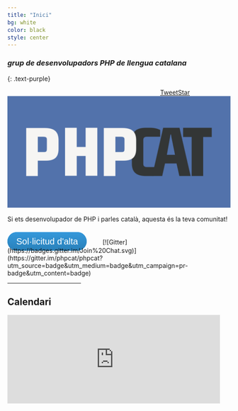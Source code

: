 ```yaml
---
title: "Inici"
bg: white
color: black
style: center
---
```

<div id="fb-root"></div>
<script>(function(d, s, id) {
  var js, fjs = d.getElementsByTagName(s)[0];
  if (d.getElementById(id)) return;
  js = d.createElement(s); js.id = id;
  js.src = "//connect.facebook.net/en_US/sdk.js#xfbml=1&appId=1375471216075477&version=v2.0";
  fjs.parentNode.insertBefore(js, fjs);
}(document, 'script', 'facebook-jssdk'));</script>


### *grup de desenvolupadors PHP de llengua catalana*
{: .text-purple}

<div style="width: 320px; margin: auto;">

<div style="display: block; float: right;">
<a class="github-button" href="https://github.com/phpcat/phpcat" data-count-href="/phpcat/phpcat/stargazers" data-count-api="/repos/phpcat/phpcat#stargazers_count">Star</a>
</div>
<div style="display: block; float: right;">
<a class="twitter-share-button"
  href="https://twitter.com/share"
  data-url="http://www.php.cat"
  data-counturl="http://www.php.cat"
  data-text="grup de desenvolupadors PHP de llengua catalana">
Tweet
</a>
</div>

<script src="//platform.linkedin.com/in.js" type="text/javascript">
  lang: en_US
</script>
<script type="IN/Share" data-url="http://www.php.cat" data-counter="right"></script>
<script async defer id="github-bjs" src="https://buttons.github.io/buttons.js"></script>



</div>
<div style="width: 320px; margin: auto; clear: both;">
<div style="display: block; float: center;" class="fb-like" data-href="https://www.php.cat" data-width="200px" data-layout="button_count" data-action="like" data-show-faces="true" data-share="false"></div>

</div>
<script>
window.twttr=(function(d,s,id){var js,fjs=d.getElementsByTagName(s)[0],t=window.twttr||{};if(d.getElementById(id))return;js=d.createElement(s);js.id=id;js.src="https://platform.twitter.com/widgets.js";fjs.parentNode.insertBefore(js,fjs);t._e=[];t.ready=function(f){t._e.push(f);};return t;}(document,"script","twitter-wjs"));
</script>

<img src="/img/PHPCat.svg" alt="PHP Cat" />

Si ets desenvolupador de PHP i parles català, aquesta és la teva comunitat!

<style>
a.btn {
  background: #3498db;
  background-image: -webkit-linear-gradient(top, #3498db, #2980b9);
  background-image: -moz-linear-gradient(top, #3498db, #2980b9);
  background-image: -ms-linear-gradient(top, #3498db, #2980b9);
  background-image: -o-linear-gradient(top, #3498db, #2980b9);
  background-image: linear-gradient(to bottom, #3498db, #2980b9);
  -webkit-border-radius: 28;
  -moz-border-radius: 28;
  border-radius: 28px;
  font-family: Arial;
  color: #fff !important;
  font-size: 20px;
  padding: 10px 20px 10px 20px;
  text-decoration: none;
}

a.btn:hover {
  background: #3cb0fd;
  background-image: -webkit-linear-gradient(top, #3cb0fd, #3498db);
  background-image: -moz-linear-gradient(top, #3cb0fd, #3498db);
  background-image: -ms-linear-gradient(top, #3cb0fd, #3498db);
  background-image: -o-linear-gradient(top, #3cb0fd, #3498db);
  background-image: linear-gradient(to bottom, #3cb0fd, #3498db);
  text-decoration: none;
}
</style>
<br />
<a class="btn" href="http://github.com/phpcat/phpcat/issues/2" target="_blank">Sol·licitud d'alta</a> &nbsp; &nbsp; &nbsp; &nbsp; [![Gitter](https://badges.gitter.im/Join%20Chat.svg)](https://gitter.im/phpcat/phpcat?utm_source=badge&utm_medium=badge&utm_campaign=pr-badge&utm_content=badge)

<hr style="width: 33%" />
<h2>Calendari</h2>
<iframe src="https://www.google.com/calendar/embed?showTitle=0&amp;showNav=0&amp;showDate=0&amp;showPrint=0&amp;showTabs=0&amp;showCalendars=0&amp;showTz=0&amp;mode=AGENDA&amp;height=200&amp;wkst=2&amp;bgcolor=%23FFFFFF&amp;src=cccphp.net_kil0hehns3b73i27q5tu5pg7qc%40group.calendar.google.com&amp;color=%23182C57&amp;ctz=Europe%2FMadrid" style=" border-width:0 " width="480" height="200" frameborder="0" scrolling="no"></iframe>
